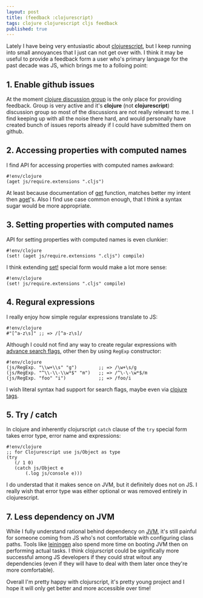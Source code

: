 ```yaml
---
layout: post
title: (feedback :clojurescript)
tags: clojure clojurescript cljs feedback
published: true
---
```


Lately I have being very entusiastic about [clojurescript][], but I keep running
into small annoyances that I just can not get over with. I think it may be useful
to provide a feedback form a user who's primary language for the past decade was
JS, which brings me to a folloing point:


## 1. Enable github issues

At the moment [clojure discussion group][] is the only place for providing feedback.
Group is very active and it's **clojure** (not **clojurescript**) discussion group
so most of the discussions are not really relevant to me. I find keeping up with all
the noise there hard, and would personally have created bunch of issues reports 
already if I could have submitted them on github.


## 2. Accessing properties with computed names

I find API for accessing properties with computed names awkward:

    #!env/clojure
    (aget js/require.extensions ".cljs")

At least because documentation of [get][] function, matches better
my intent then [aget][]'s. Also I find use case common enough, that I
think a syntax sugar would be more appropriate.


## 3. Setting properties with computed names

API for setting properties with computed names is even clunkier:


    #!env/clojure
    (set! (aget js/require.extensions ".cljs") compile)
    

I think extending [set!][] special form would make a lot more sense:


    #!env/clojure
    (set! js/require.extensions ".cljs" compile)
        


## 4. Regural expressions

I really enjoy how simple regular expressions translate to JS:


    #!env/clojure
    #"[^a-z\s]" ;; => /[^a-z\s]/


Although I could not find any way to create regular expressions with
[advance search flags][regexp search flags], other then by using `RegExp`
constructor:


    #!env/clojure
    (js/RegExp. "\\w+\\s" "g")        ;; => /\w+\s/g
    (js/RegExp. "^\\-\\-\\w*$" "m")   ;; => /^\-\-\w*$/m
    (js/RegExp. "foo" "i")            ;; => /foo/i


I wish literal syntax had support for search flags, maybe even via [clojure tags][].


## 5. Try / catch

In clojure and inherently clojurscript `catch` clause of the `try` special form
takes error type, error name and expressions:

    #!env/clojure
    ;; for Clojurescript use js/Object as type
    (try
       (/ 1 0)
       (catch js/Object e
           (.log js/console e)))

I do understad that it makes sence on JVM, but it definitely does not on JS.
I really wish that error type was either optional or was removed entirely in
clojurescript.


## 7. Less dependency on JVM

While I fully understand rational behind dependency on [JVM][], it's still
painful for someone coming from JS who's not comfortable with configuring
class paths. Tools like [leiningen] also spend more time on booting JVM then on
performing actual tasks. I think clojurscript could be significally
more successful among JS developers if they could strat witout any dependencies
(even if they will have to deal with them later once they're more comfortable).



Overall I'm pretty happy with clojurscript, it's pretty young project and I hope
it will only get better and more accessible over time!

[clojurescript]:https://github.com/clojure/clojurescript/ "Clojure for JS"
[clojure discussion group]:https://groups.google.com/forum/?fromgroups#!forum/clojure
[get]:http://clojure.github.com/clojure/clojure.core-api.html#clojure.core/get "Returns the value mapped to key, not-found or nil if key not present."
[aget]:http://clojure.github.com/clojure/clojure.core-api.html#clojure.core/aget "Returns the value at the index/indices."
[set!]:http://clojure.org/special_forms#set "set! special form"
[Regular_Expressions]:https://developer.mozilla.org/en-US/docs/JavaScript/Guide/Regular_Expressions?redirectlocale=en-US&redirectslug=Core_JavaScript_1.5_Guide%2FRegular_Expressions
[regexp search flags]:https://developer.mozilla.org/en-US/docs/JavaScript/Guide/Regular_Expressions?redirectlocale=en-US&redirectslug=Core_JavaScript_1.5_Guide%2FRegular_Expressions#Advanced_Searching_With_Flags
[clojure tags]:https://github.com/edn-format/edn#tagged-elements
[JVM]:http://en.wikipedia.org/wiki/Java_virtual_machine "Java virtual machine"
[leiningen]:https://github.com/technomancy/leiningen "Clojure package manager"